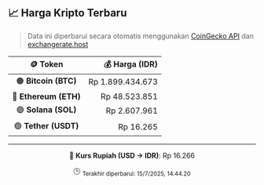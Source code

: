 

<!-- HARGA_KRIPTO -->
## 📈 Harga Kripto Terbaru

> Data ini diperbarui secara otomatis menggunakan [CoinGecko API](https://www.coingecko.com/) dan [exchangerate.host](https://exchangerate.host/)

<div align="center">

| 🪙 Token | 💰 Harga (IDR) |
|:------:|---------------:|
| 🟠 **Bitcoin (BTC)**   | Rp 1.899.434.673 |
| 🔵 **Ethereum (ETH)**  | Rp 48.523.851 |
| 🟣 **Solana (SOL)**    | Rp 2.607.961 |
| 🟢 **Tether (USDT)**   | Rp 16.265 |

---

💱 **Kurs Rupiah (USD → IDR)**: Rp 16.266

🕒 <sub>Terakhir diperbarui: 15/7/2025, 14.44.20</sub>

</div>
<!-- /HARGA_KRIPTO -->